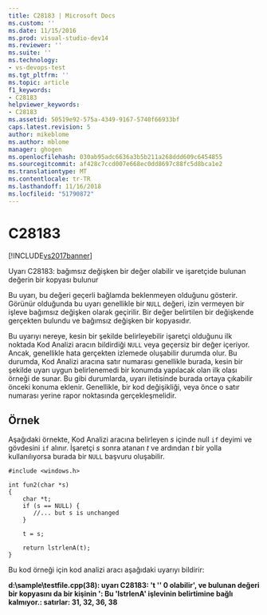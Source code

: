 ```yaml
---
title: C28183 | Microsoft Docs
ms.custom: ''
ms.date: 11/15/2016
ms.prod: visual-studio-dev14
ms.reviewer: ''
ms.suite: ''
ms.technology:
- vs-devops-test
ms.tgt_pltfrm: ''
ms.topic: article
f1_keywords:
- C28183
helpviewer_keywords:
- C28183
ms.assetid: 50519e92-575a-4349-9167-5740f66933bf
caps.latest.revision: 5
author: mikeblome
ms.author: mblome
manager: ghogen
ms.openlocfilehash: 030ab95adc6636a3b5b211a268ddd609c6454855
ms.sourcegitcommit: af428c7ccd007e668ec0dd8697c88fc5d8bca1e2
ms.translationtype: MT
ms.contentlocale: tr-TR
ms.lasthandoff: 11/16/2018
ms.locfileid: "51790872"
---
```

# <a name="c28183"></a>C28183
[!INCLUDE[vs2017banner](../includes/vs2017banner.md)]

Uyarı C28183: bağımsız değişken bir değer olabilir ve işaretçide bulunan değerin bir kopyası bulunur  
  
 Bu uyarı, bu değeri geçerli bağlamda beklenmeyen olduğunu gösterir. Görünür olduğunda bu uyarı genellikle bir `NULL` değeri, izin vermeyen bir işleve bağımsız değişken olarak geçirilir. Bir değer belirtilen bir değişkende gerçekten bulundu ve bağımsız değişken bir kopyasıdır.  
  
 Bu uyarıyı nereye, kesin bir şekilde belirleyebilir işaretçi olduğunu ilk noktada Kod Analizi aracın bildirdiği `NULL` veya geçersiz bir değer içeriyor. Ancak, genellikle hata gerçekten izlemede oluşabilir durumda olur. Bu durumda, Kod Analizi aracına satır numarası genellikle burada, kesin bir şekilde uyarı uygun belirlenemedi bir konumda yapılacak olan ilk olası örneği de sunar. Bu gibi durumlarda, uyarı iletisinde burada ortaya çıkabilir önceki konuma eklenir. Genellikle, bir kod değişikliği, veya önce o satır numarası yerine rapor noktasında gerçekleşmelidir.  
  
## <a name="example"></a>Örnek  
 Aşağıdaki örnekte, Kod Analizi aracına belirleyen *s* içinde null `if` deyimi ve gövdesini `if` alınır. İşaretçi *s* sonra atanan *t* ve ardından *t* bir yolla kullanılıyorsa burada bir `NULL` başvuru oluşabilir.  
  
```  
#include <windows.h>  
  
int fun2(char *s)  
{  
    char *t;  
    if (s == NULL) {  
       //... but s is unchanged   
    }  
  
    t = s;  
  
    return lstrlenA(t);  
}  
```  
  
 Bu kod örneği için kod analizi aracı aşağıdaki uyarıyı bildirir:  
  
 **d:\sample\testfile.cpp(38): uyarı C28183: 't '' 0 olabilir', ve bulunan değeri bir kopyasını da bir kişinin ': Bu 'lstrlenA' işlevinin belirtimine bağlı kalmıyor.: satırlar: 31, 32, 36, 38**



